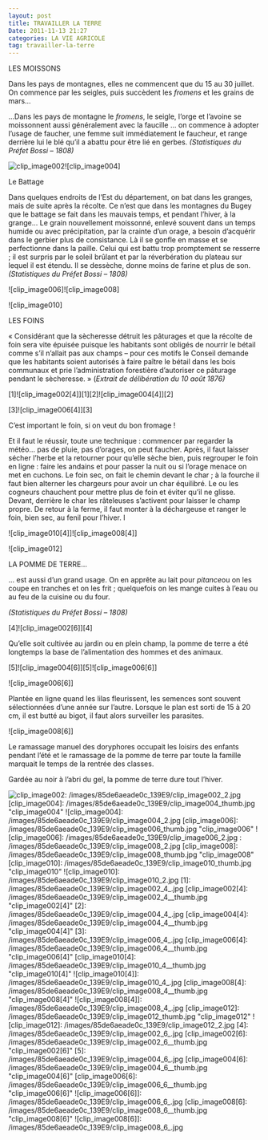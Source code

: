 ```yaml
---
layout: post
title: TRAVAILLER LA TERRE
Date: 2011-11-13 21:27
categories: LA VIE AGRICOLE
tag: travailler-la-terre
---
```


LES MOISSONS

Dans les pays de montagnes, elles ne commencent que du 15 au 30 juillet.
On commence par les seigles, puis succèdent les *fromens* et les grains
de mars...

...Dans les pays de montagne le *fromens*, le seigle, l’orge et l’avoine
se moissonnent aussi généralement avec la faucille ... on commence à
adopter l’usage de faucher, une femme suit immédiatement le faucheur, et
range derrière lui le blé qu’il a abattu pour être lié en gerbes.
*(Statistiques du Préfet Bossi – 1808)*

![clip_image002]![clip_image004]

Le Battage

Dans quelques endroits de l’Est du département, on bat dans les granges,
mais de suite après la récolte. Ce n’est que dans les montagnes du Bugey
que le battage se fait dans les mauvais temps, et pendant l’hiver, à la
grange... Le grain nouvellement moissonné, enlevé souvent dans un temps
humide ou avec précipitation, par la crainte d’un orage, a besoin
d’acquérir dans le gerbier plus de consistance. Là il se gonfle en masse
et se perfectionne dans la paille. Celui qui est battu trop promptement
se resserre ; il est surpris par le soleil brûlant et par la
réverbération du plateau sur lequel il est étendu. Il se dessèche, donne
moins de farine et plus de son.*(Statistiques du Préfet Bossi – 1808)*

![clip_image006]![clip_image008]

![clip_image010]

LES FOINS

« Considérant que la sècheresse détruit les pâturages et que la récolte
de foin sera vite épuisée puisque les habitants sont obligés de nourrir
le bétail comme s’il n’allait pas aux champs – pour ces motifs le
Conseil demande que les habitants soient autorisés à faire paître le
bétail dans les bois communaux et prie l’administration forestière
d’autoriser ce pâturage pendant le sècheresse. » (*Extrait de
délibération du 10 août 1876)*

[1]![clip_image002[4]][1][2]![clip_image004[4]][2]

[3]![clip_image006[4]][3]

C’est important le foin, si on veut du bon fromage !

Et il faut le réussir, toute une technique : commencer par regarder la
météo... pas de pluie, pas d’orages, on peut faucher. Après, il faut
laisser sécher l’herbe et la retourner pour qu’elle sèche bien, puis
regrouper le foin en ligne : faire les andains et pour passer la nuit ou
si l’orage menace on met en cuchons. Le foin sec, on fait le chemin
devant le char ; à la fourche il faut bien alterner les chargeurs pour
avoir un char équilibré. Le ou les cogneurs chauchent pour mettre plus
de foin et éviter qu’il ne glisse. Devant, derrière le char les
râteleuses s’activent pour laisser le champ propre. De retour à la
ferme, il faut monter à la déchargeuse et ranger le foin, bien sec, au
fenil pour l’hiver. l

![clip_image010[4]]![clip_image008[4]]

![clip_image012]

LA POMME DE TERRE...

... est aussi d’un grand usage. On en apprête au lait pour *pitance*ou on
les coupe en tranches et on les frit ; quelquefois on les mange cuites à
l’eau ou au feu de la cuisine ou du four.

*(Statistiques du Préfet Bossi – 1808)*

[4]![clip_image002[6]][4]

Qu’elle soit cultivée au jardin ou en plein champ, la pomme de terre a
été longtemps la base de l’alimentation des hommes et des animaux.

[5]![clip_image004[6]][5]![clip_image006[6]]

![clip_image006[6]]

Plantée en ligne quand les lilas fleurissent, les semences sont souvent
sélectionnées d’une année sur l’autre. Lorsque le plan est sorti de 15 à
20 cm, il est butté au bigot, il faut alors surveiller les parasites.

![clip_image008[6]]

Le ramassage manuel des doryphores occupait les loisirs des enfants
pendant l’été et le ramassage de la pomme de terre par toute la famille
marquait le temps de la rentrée des classes.

Gardée au noir à l’abri du gel, la pomme de terre dure tout l’hiver.

  [clip_image002]: /images/85de6aeade0c_139E9/clip_image002_thumb.jpg
    "clip_image002"
  ![clip_image002]: /images/85de6aeade0c_139E9/clip_image002_2.jpg
  [clip_image004]: /images/85de6aeade0c_139E9/clip_image004_thumb.jpg
    "clip_image004"
  ![clip_image004]: /images/85de6aeade0c_139E9/clip_image004_2.jpg
  [clip_image006]: /images/85de6aeade0c_139E9/clip_image006_thumb.jpg
    "clip_image006"
  ![clip_image006]: /images/85de6aeade0c_139E9/clip_image006_2.jpg
  : /images/85de6aeade0c_139E9/clip_image008_2.jpg
  [clip_image008]: /images/85de6aeade0c_139E9/clip_image008_thumb.jpg
    "clip_image008"
  [clip_image010]: /images/85de6aeade0c_139E9/clip_image010_thumb.jpg
    "clip_image010"
  ![clip_image010]: /images/85de6aeade0c_139E9/clip_image010_2.jpg
  [1]: /images/85de6aeade0c_139E9/clip_image002_4_.jpg
  [clip_image002[4]: /images/85de6aeade0c_139E9/clip_image002_4__thumb.jpg
    "clip_image002[4]"
  [2]: /images/85de6aeade0c_139E9/clip_image004_4_.jpg
  [clip_image004[4]: /images/85de6aeade0c_139E9/clip_image004_4__thumb.jpg
    "clip_image004[4]"
  [3]: /images/85de6aeade0c_139E9/clip_image006_4_.jpg
  [clip_image006[4]: /images/85de6aeade0c_139E9/clip_image006_4__thumb.jpg
    "clip_image006[4]"
  [clip_image010[4]: /images/85de6aeade0c_139E9/clip_image010_4__thumb.jpg
    "clip_image010[4]"
  ![clip_image010[4]]: /images/85de6aeade0c_139E9/clip_image010_4_.jpg
  [clip_image008[4]: /images/85de6aeade0c_139E9/clip_image008_4__thumb.jpg
    "clip_image008[4]"
  ![clip_image008[4]]: /images/85de6aeade0c_139E9/clip_image008_4_.jpg
  [clip_image012]: /images/85de6aeade0c_139E9/clip_image012_thumb.jpg
    "clip_image012"
  ![clip_image012]: /images/85de6aeade0c_139E9/clip_image012_2.jpg
  [4]: /images/85de6aeade0c_139E9/clip_image002_6_.jpg
  [clip_image002[6]: /images/85de6aeade0c_139E9/clip_image002_6__thumb.jpg
    "clip_image002[6]"
  [5]: /images/85de6aeade0c_139E9/clip_image004_6_.jpg
  [clip_image004[6]: /images/85de6aeade0c_139E9/clip_image004_6__thumb.jpg
    "clip_image004[6]"
  [clip_image006[6]: /images/85de6aeade0c_139E9/clip_image006_6__thumb.jpg
    "clip_image006[6]"
  ![clip_image006[6]]: /images/85de6aeade0c_139E9/clip_image006_6_.jpg
  [clip_image008[6]: /images/85de6aeade0c_139E9/clip_image008_6__thumb.jpg
    "clip_image008[6]"
  ![clip_image008[6]]: /images/85de6aeade0c_139E9/clip_image008_6_.jpg
